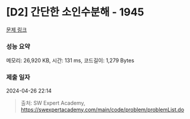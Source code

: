 # [D2] 간단한 소인수분해 - 1945 

[문제 링크](https://swexpertacademy.com/main/code/problem/problemDetail.do?contestProbId=AV5Pl0Q6ANQDFAUq) 

### 성능 요약

메모리: 26,920 KB, 시간: 131 ms, 코드길이: 1,279 Bytes

### 제출 일자

2024-04-26 22:14



> 출처: SW Expert Academy, https://swexpertacademy.com/main/code/problem/problemList.do
